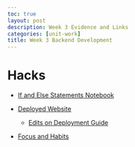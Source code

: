 ```yaml
---
toc: true
layout: post
description: Week 3 Evidence and Links
categories: [unit-work]
title: Week 3 Backend Development
---
```


# Hacks

- [If and Else Statements Notebook](https://aaditgupta21.github.io/fastpages-CSA/unit-work/2022/09/10/ifandelse.html)

- [Deployed Website](https://csa.aadit.dev)
    - [Edits on Deployment Guide](https://github.com/nighthawkcoders/APCSA/commits?author=aaditgupta21)

- [Focus and Habits](https://aaditgupta21.github.io/fastpages-CSA/unit-work/2022/09/10/self.html)

